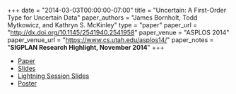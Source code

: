 +++
date = "2014-03-03T00:00:00-07:00"
title = "Uncertain<T>: A First-Order Type for Uncertain Data"
paper_authors = "James Bornholt, Todd Mytkowicz, and Kathryn S. McKinley"
type = "paper"
paper_url = "http://dx.doi.org/10.1145/2541940.2541958"
paper_venue = "ASPLOS 2014"
paper_venue_url = "https://www.cs.utah.edu/asplos14/"
paper_notes = "<b>SIGPLAN Research Highlight, November 2014</b>"
+++

* [Paper](papers/2014-asplos-uncertaint.pdf)
* [Slides](papers/2014-asplos-uncertaint.lightning.pdf)
* [Lightning Session Slides](papers/2014-asplos-uncertaint.lightning.pdf)
* [Poster](papers/2014-asplos-uncertaint.poster.pdf)
